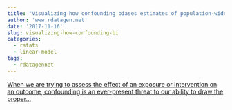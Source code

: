 ```yaml
---
title: "Visualizing how confounding biases estimates of population-wide (or marginal) average causal effects"
author: 'www.rdatagen.net'
date: '2017-11-16'
slug: visualizing-how-confounding-bi
categories:
  - rstats
  - linear-model
tags:
  - rdatagennet
---
```


[When we are trying to assess the effect of an exposure or intervention on an outcome, confounding is an ever-present threat to our ability to draw the proper...<click to read more>](https://www.rdatagen.net/post/potential-outcomes-confounding/)

